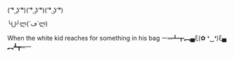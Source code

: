 ( ͡° ͜ʖ ͡°)( ͡° ͜ʖ ͡°)( ͡° ͜ʖ ͡°)

╰⋃╯ლ(´ڡ`ლ)

When the white kid reaches for something in his bag
    ー═┻┳︻▄ξ(✿ ❛‿❛)ξ▄︻┻┳═一
